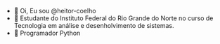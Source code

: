 - 👋 Oi, Eu sou @heitor-coelho
- 👀 Estudante do Instituto Federal do Rio Grande do Norte no curso de Tecnologia em análise e desenholvimento de sistemas.
- 🐍 Programador Python 




